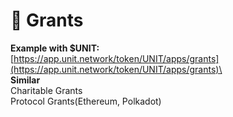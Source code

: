 # 🤗 Grants

**Example with $UNIT:** \
[https://app.unit.network/token/UNIT/apps/grants](https://app.unit.network/token/UNIT/apps/grants)\
\
**Similar**\
Charitable Grants\
Protocol Grants(Ethereum, Polkadot)
